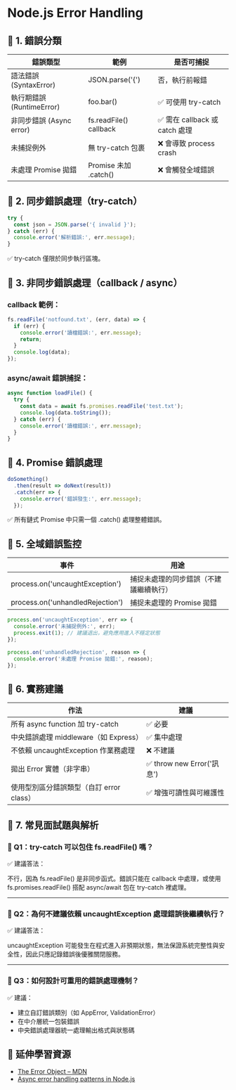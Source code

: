 # Node.js Error Handling

## 📌 1. 錯誤分類

| 錯誤類型                  | 範例                  | 是否可捕捉                |
|---------------------------|-----------------------|---------------------------|
| 語法錯誤 (SyntaxError)    | JSON.parse('{')       | 否，執行前報錯            |
| 執行期錯誤 (RuntimeError) | foo.bar()             | ✅ 可使用 try-catch        |
| 非同步錯誤 (Async error)  | fs.readFile() callback| ✅ 需在 callback 或 catch 處理 |
| 未捕捉例外                | 無 try-catch 包裹     | ❌ 會導致 process crash    |
| 未處理 Promise 拋錯       | Promise 未加 .catch() | ❌ 會觸發全域錯誤          |

## 📌 2. 同步錯誤處理（try-catch）

```javascript
try {
  const json = JSON.parse('{ invalid }');
} catch (err) {
  console.error('解析錯誤:', err.message);
}
```

✅ try-catch 僅限於同步執行區塊。

## 📌 3. 非同步錯誤處理（callback / async）

### callback 範例：
```javascript
fs.readFile('notfound.txt', (err, data) => {
  if (err) {
    console.error('讀檔錯誤:', err.message);
    return;
  }
  console.log(data);
});
```

### async/await 錯誤捕捉：
```javascript
async function loadFile() {
  try {
    const data = await fs.promises.readFile('test.txt');
    console.log(data.toString());
  } catch (err) {
    console.error('讀檔錯誤:', err.message);
  }
}
```

## 📌 4. Promise 錯誤處理

```javascript
doSomething()
  .then(result => doNext(result))
  .catch(err => {
    console.error('錯誤發生:', err.message);
  });
```

✅ 所有鏈式 Promise 中只需一個 .catch() 處理整體錯誤。

## 📌 5. 全域錯誤監控

| 事件                              | 用途                                 |
|------------------------------------|--------------------------------------|
| process.on('uncaughtException')    | 捕捉未處理的同步錯誤（不建議繼續執行）|
| process.on('unhandledRejection')   | 捕捉未處理的 Promise 拋錯            |

```javascript
process.on('uncaughtException', err => {
  console.error('未捕捉例外:', err);
  process.exit(1); // 建議退出，避免應用進入不穩定狀態
});

process.on('unhandledRejection', reason => {
  console.error('未處理 Promise 拋錯:', reason);
});
```

## 📌 6. 實務建議

| 作法                                 | 建議         |
|--------------------------------------|--------------|
| 所有 async function 加 try-catch     | ✅ 必要      |
| 中央錯誤處理 middleware（如 Express）| ✅ 集中處理  |
| 不依賴 uncaughtException 作業務處理   | ❌ 不建議    |
| 拋出 Error 實體（非字串）            | ✅ throw new Error('訊息') |
| 使用型別區分錯誤類型（自訂 error class）| ✅ 增強可讀性與可維護性 |

## 📌 7. 常見面試題與解析

### 🧠 Q1：try-catch 可以包住 fs.readFile() 嗎？

✅ 建議答法：

不行，因為 fs.readFile() 是非同步函式。錯誤只能在 callback 中處理，或使用 fs.promises.readFile() 搭配 async/await 包在 try-catch 裡處理。

---

### 🧠 Q2：為何不建議依賴 uncaughtException 處理錯誤後繼續執行？

✅ 建議答法：

uncaughtException 可能發生在程式進入非預期狀態，無法保證系統完整性與安全性，因此只應記錄錯誤後優雅關閉服務。

---

### 🧠 Q3：如何設計可重用的錯誤處理機制？

✅ 建議：
- 建立自訂錯誤類別（如 AppError, ValidationError）
- 在中介層統一包裝錯誤
- 中央錯誤處理器統一處理輸出格式與狀態碼

## 📘 延伸學習資源

- [The Error Object – MDN](https://developer.mozilla.org/en-US/docs/Web/JavaScript/Reference/Global_Objects/Error)
- [Async error handling patterns in Node.js](https://blog.risingstack.com/mastering-async-await-in-nodejs/)